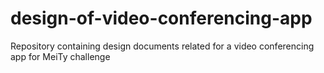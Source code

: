 # design-of-video-conferencing-app
Repository containing design documents related for a video conferencing app for MeiTy challenge
